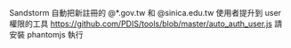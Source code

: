 Sandstorm 自動把新註冊的 @*.gov.tw 和 @sinica.edu.tw 使用者提升到 user 權限的工具
https://github.com/PDIS/tools/blob/master/auto_auth_user.js
請安裝 phantomjs 執行
